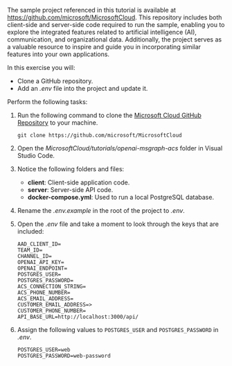 <!-- markdownlint-disable MD041 -->

The sample project referenced in this tutorial is available at https://github.com/microsoft/MicrosoftCloud. This repository includes both client-side and server-side code required to run the sample, enabling you to explore the integrated features related to artificial intelligence (AI), communication, and organizational data. Additionally, the project serves as a valuable resource to inspire and guide you in incorporating similar features into your own applications.

In this exercise you will:

- Clone a GitHub repository.
- Add an *.env* file into the project and update it.

Perform the following tasks:

1. Run the following command to clone the [Microsoft Cloud GitHub Repository](https://github.com/microsoft/MicrosoftCloud) to your machine.

    ```console
    git clone https://github.com/microsoft/MicrosoftCloud
    ```

1. Open the *MicrosoftCloud/tutorials/openai-msgraph-acs* folder in Visual Studio Code.

1. Notice the following folders and files:

    - **client**: Client-side application code.
    - **server**: Server-side API code.
    - **docker-compose.yml**: Used to run a local PostgreSQL database.

1. Rename the *.env.example* in the root of the project to *.env*. 

1. Open the *.env* file and take a moment to look through the keys that are included:

    ```
    AAD_CLIENT_ID=
    TEAM_ID=
    CHANNEL_ID=
    OPENAI_API_KEY=
    OPENAI_ENDPOINT=
    POSTGRES_USER=
    POSTGRES_PASSWORD=
    ACS_CONNECTION_STRING=
    ACS_PHONE_NUMBER=
    ACS_EMAIL_ADDRESS=
    CUSTOMER_EMAIL_ADDRESS=>
    CUSTOMER_PHONE_NUMBER=
    API_BASE_URL=http://localhost:3000/api/
    ```

1. Assign the following values to `POSTGRES_USER` and `POSTGRES_PASSWORD` in *.env*.

    ```
    POSTGRES_USER=web
    POSTGRES_PASSWORD=web-password
    ```
